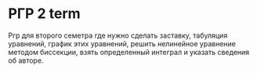 # РГР 2 term
Ргр для второго семетра где нужно сделать заставку, табуляция уравнений, график этих уравнений, решить нелинейное уравнение методом биссекции, взять определенный интеграл и указать сведения об авторе.
